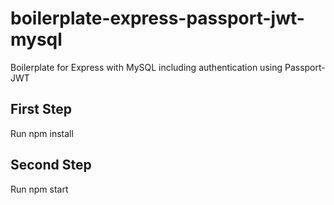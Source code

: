 # boilerplate-express-passport-jwt-mysql
Boilerplate for Express with MySQL including authentication using Passport-JWT 

## First Step
  Run npm install
  
## Second Step
  Run npm start
